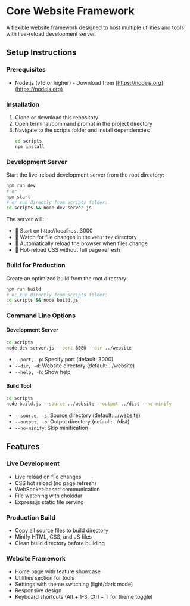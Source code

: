 # Core Website Framework

A flexible website framework designed to host multiple utilities and tools with live-reload development server.

## Setup Instructions

### Prerequisites
- Node.js (v16 or higher) - Download from [https://nodejs.org](https://nodejs.org)

### Installation
1. Clone or download this repository
2. Open terminal/command prompt in the project directory
3. Navigate to the scripts folder and install dependencies:
   ```bash
   cd scripts
   npm install
   ```

### Development Server
Start the live-reload development server from the root directory:
```bash
npm run dev
# or
npm start
# or run directly from scripts folder:
cd scripts && node dev-server.js
```

The server will:
- 🚀 Start on http://localhost:3000
- 👀 Watch for file changes in the `website/` directory
- 🔄 Automatically reload the browser when files change
- 🎨 Hot-reload CSS without full page refresh

### Build for Production
Create an optimized build from the root directory:
```bash
npm run build
# or run directly from scripts folder:
cd scripts && node build.js
```

### Command Line Options

#### Development Server
```bash
cd scripts
node dev-server.js --port 8080 --dir ../website
```
- `--port, -p`: Specify port (default: 3000)
- `--dir, -d`: Website directory (default: ../website)
- `--help, -h`: Show help

#### Build Tool
```bash
cd scripts
node build.js --source ../website --output ../dist --no-minify
```
- `--source, -s`: Source directory (default: ../website)
- `--output, -o`: Output directory (default: ../dist)
- `--no-minify`: Skip minification

## Features

### Live Development
- Live reload on file changes
- CSS hot reload (no page refresh)
- WebSocket-based communication
- File watching with chokidar
- Express.js static file serving

### Production Build
- Copy all source files to build directory
- Minify HTML, CSS, and JS files
- Clean build directory before building

### Website Framework
- Home page with feature showcase
- Utilities section for tools
- Settings with theme switching (light/dark mode)
- Responsive design
- Keyboard shortcuts (Alt + 1-3, Ctrl + T for theme toggle)
